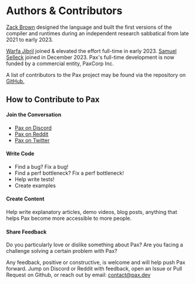 # Authors & Contributors

[Zack Brown](https://www.linkedin.com/in/zack-brown) designed the language and built the first versions of the compiler and runtimes during an independent research sabbatical from late 2021 to early 2023.

[Warfa Jibril](https://www.linkedin.com/in/warfa-jibril) joined & elevated the effort full-time in early 2023.  [Samuel Selleck](https://github.com/samuelselleck/) joined in December 2023.  Pax's full-time development is now funded by a commercial entity, PaxCorp Inc. 

A list of contributors to the Pax project may be found via the repository on [GitHub.](https://github.com/paxengine/pax)

## How to Contribute to Pax

#### Join the Conversation 

 - [Pax on Discord](https://discord.gg/5zXsskAzRB)
 - [Pax on Reddit](https://www.reddit.com/r/paxlang)
 - [Pax on Twitter](https://www.twitter.com/pax_lang)

<!-- #### Sponsor
Funds received will help cover administrative, service, and development costs. Until Pax achieves 501(c)(3) status, sponsorships are NOT tax-deductible.  TODO: add link to donations page -->

#### Write Code
 - Find a bug? Fix a bug!
 - Find a perf bottleneck? Fix a perf bottleneck!
 - Help write tests!
 - Create examples

#### Create Content
Help write explanatory articles, demo videos, blog posts, anything that helps Pax become more accessible to more people.

#### Share Feedback
Do you particularly love or dislike something about Pax?  Are you facing a challenge solving a certain problem with Pax?  

Any feedback, positive or constructive, is welcome and will help push Pax forward.  Jump on Discord or Reddit with feedback, open an Issue or Pull Request on Github, or reach out by email: contact@pax.dev 

